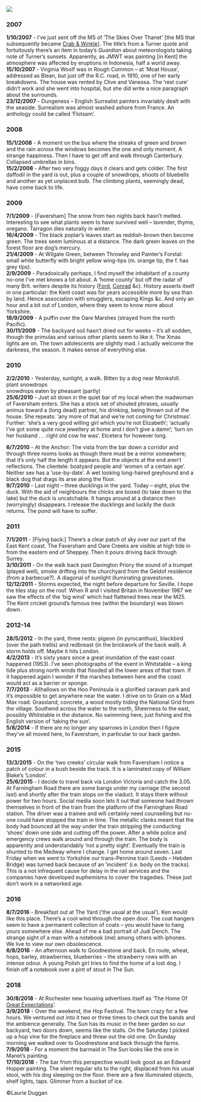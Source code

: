 <a href="https://dev.visual-essays.app"><img src="https://dev-visual-essays.netlify.app/images/ve-button.png"></a>
<param ve-config title="Journal Extracts 2007-2018" author="Laurie Duggan" layout="vtl" banner="images/Faversham across Ham Marshes 1.jpeg" attribution="Faversham across Ham Marshes © Astrid Stilma">

<param ve-entity eid="Q1752642" aliases="Thanet">
<param ve-entity eid="Q7370806" aliases="Rough Common">
<param ve-entity eid="Q26621065" aliases="Moat House">
<param ve-entity eid="Q2741069" aliases="Blean">
<param ve-entity eid="Q911577" aliases="Dungeness">
<param ve-entity eid="Q29303" aliases="Canterbury">
<param ve-entity eid="Q1000115" aliases="Faversham">
<param ve-entity eid="Q26321951" aliases="Wilgate Green">
<param ve-entity eid="Q2621037" aliases="Throwley">
<param ve-entity eid="Q7125067" aliases="Painters Forstal">
<param ve-entity eid="Q7074367" aliases="Oare Marshes">
<param ve-entity eid="Q26587075" aliases="Monkshill">
<param ve-entity eid="Q26627972" aliases="The Anchor">
<param ve-entity eid="Q1500299" aliases="Sheppey">
<param ve-entity eid="Q5241797" aliases="Davington Priory">
<param ve-entity eid="Q19872" aliases="M25">
<param ve-entity eid="Q964785" aliases="Whitstable">
<param ve-entity eid="Q2927534" aliases="Allhallows">
<param ve-entity eid="Q1321596" aliases="Hoo Peninsula">
<param ve-entity eid="Q55590041" aliases="Grain">
<param ve-entity eid="Q1003196" aliases="Sheerness">
<param ve-entity eid="Q797782" aliases="Medway">
<param ve-entity eid="Q1434222" aliases="river Medway">
<param ve-entity eid="Q2195317" aliases="Goodnestone">
<param ve-entity eid="Q507517" aliases="Rochester">

### 2007
**1/10/2007**  -   I’ve just sent off the MS of ‘The Skies Over Thanet’ [the MS that subsequently became [Crab & Winkle](/21c/21c-crab-and-winkle)]. The title’s from a Turner quote and fortuitously there’s an item in today’s _Guardian_ about meteorologists taking note of Turner’s sunsets. Apparently, as JMWT was painting [in Kent] the atmosphere was affected by eruptions in Indonesia, half a world away.   
**15/10/2007**  -   Virginia Woolf was in Rough Common – at ‘Moat House’, addressed as Blean, but just off the R.C. road, in 1910, one of her early breakdowns. The house was rented by Clive and Vanessa. The ‘rest cure’ didn’t work and she went into hospital, but she did write a nice paragraph about the surrounds.   
**23/12/2007**  -   Dungeness – English Surrealist painters invariably dealt with the seaside. Surrealism was almost washed ashore from France. An anthology could be called ‘Flotsam’.
<param ve-map primary center="Q1752642" zoom="10">
<param ve-image url="https://upload.wikimedia.org/wikipedia/commons/c/cb/Joseph_Mallord_William_Turner_%281775-1851%29_-_Margate_-_T03876_-_Tate.jpg" label="J. M. W. Turner, Public domain, via Wikimedia Commons">

### 2008
**15/1/2008** -   A moment on the bus where the streaks of green and brown and the rain across the windows becomes the one and only moment. A strange happiness. Then I have to get off and walk through Canterbury. Collapsed umbrellas in bins.   
**15/2/2008**  -  After two very foggy days it clears and gets colder. The first daffodil in the yard is out, plus a couple of snowdrops, shoots of bluebells and another as yet unplaced bulb. The climbing plants, seemingly dead, have come back to life.
<param ve-map primary center="Q29303" zoom="10">
<param ve-image url="https://upload.wikimedia.org/wikipedia/commons/8/82/Canterbury_bus_interchange_-_geograph.org.uk_-_2910956.jpg" label="Oast House Archive / Canterbury bus interchange">

### 2009
**7/1/2009** - [Faversham] The snow from two nights back hasn’t melted. Interesting to see what plants seem to have survived well – lavender, thyme, oregano. Tarragon dies naturally in winter.   
**16/4/2009** - The black poplar’s leaves start as reddish-brown then become green. The trees seem luminous at a distance. The dark green leaves on the forest floor are dog’s mercury.    
**21/4/2009** - At Wilgate Green, between Throwley and Painter’s Forstal: small white butterfly with bright yellow wing-tips (m. orange tip, the f. has grey tips).   
**2/9/2009** - Paradoxically perhaps, I find myself the inhabitant of a county no-one I’ve met knows a lot about. A ‘home county’ but off the radar of many Brit. writers despite its history ([Ford](/20c/20c-fordmadoxford-biography), [Conrad](/19c/19c-conrad-biography) &c). History asserts itself in one particular: the Kent coast was for years accessible more by sea than by land. Hence association with smugglers, escaping Kings &c. And only an hour and a bit out of London, where they seem to know more about Yorkshire.   
**18/9/2009** -  A puffin over the Oare Marshes (strayed from the north Pacific).   
**30/11/2009** - The backyard soil hasn’t dried out for weeks – it’s all sodden, though the primulas and various other plants seem to like it. The Xmas lights are on. The town adolescents are slightly mad. I actually welcome the darkness, the season. It makes sense of everything else.   
<param ve-map primary center="Q7074367" zoom="10">
<param ve-image url="21c/images/Oare Marshes.jpeg" label="Oare Marshes © Astrid Stilma">

### 2010
**2/2/2010** - Yesterday, sunlight, a walk. Bitten by a dog near Monkshill.   
plant snowdrops   
snowdrops eaten by pheasant (partly)   
**25/6/2010** - Just sit down in the quiet bar of my local when the madwoman of Faversham enters. She has a stock set of shouted phrases, usually animus toward a (long dead) partner, his drinking, being thrown out of the house. She repeats: ‘any more of that and we’re not coming for Christmas’. Further: ‘she’s a very good willing girl which you’re not Elizabeth’; ‘actually I’ve got some quite nice jewellery at home and I don’t give a damn’; ‘turn on her husband . . .right old cow he was’. Etcetera for however long.
<param ve-map primary center="Q1000115" zoom="10">
<param ve-image url="https://upload.wikimedia.org/wikipedia/commons/0/0f/Footpath_on_Monkshill_Road_-_geograph.org.uk_-_1559327.jpg" label="David Anstiss / Footpath on Monkshill Road">

**6/7/2010** - At the Anchor: The vista from the bar down a corridor and through three rooms looks as though there must be a mirror somewhere; that it’s only half the length it appears. But the objects at the end aren’t reflections. The clientele: boatyard people and ‘women of a certain age’. Neither sex has a ‘use-by-date’. A wet looking long-haired greyhound and a black dog that drags its arse along the floor.    
**9/7/2010** -  Last night – three ducklings in the yard. Today – eight, plus the duck. With the aid of neighbours the chicks are boxed (to take down to the lake) but the duck is uncatchable. It hangs around at a distance then (worryingly) disappears. I release the ducklings and luckily the duck returns. The pond will have to suffer.   
<param ve-map primary center="Q26627972" zoom="10">
<param ve-image url="https://upload.wikimedia.org/wikipedia/commons/0/00/The_Anchor_Public_House%2C_Faversham_-_geograph.org.uk_-_1728967.jpg" label="David Anstiss / The Anchor Public House, Faversham">

### 2011
**7/1/2011** - [Flying back:] There’s a clear patch of sky over our part of the East Kent coast. The Faversham and Oare Creeks are visible at high tide in from the eastern end of Sheppey. Then it pours driving back through Surrey.   
**3/10/2011** - On the walk back past Davington Priory the sound of a trumpet (played well), smoke drifting into the churchyard from the Geldof residence (from a barbecue?). A diagonal of sunlight illuminating gravestones.   
**12/12/2011** - Storms expected, the night before departure for Seville. I hope the tiles stay on the roof. When R and I visited Britain in November 1987 we saw the effects of the ‘big wind’ which had flattened trees near the M25. The Kent cricket ground’s famous tree (within the boundary) was blown down.   
<param ve-map primary center="Q5241797" zoom="10">
<param ve-image url="https://upload.wikimedia.org/wikipedia/commons/6/62/The_church_of_St.Mary_Magdalen%2C_Davington_-_geograph.org.uk_-_1276737.jpg" label="pam fray, CC BY-SA 2.0, via Wikimedia Commons">

### 2012-14
**28/5/2012** - In the yard, three nests: pigeon (in pyrocanthus), blackbird (over the path trellis) and redbreast (in the brickwork of the back wall). A storm holds off. Maybe it hits London.    
**4/2/2013** - It’s sixty years since a great inundation of the east coast happened (1953). I’ve seen photographs of the event in Whitstable – a king tide plus strong north winds that flooded all the lower areas of that town. If it happened again I wonder if the marshes between here and the coast would act as a barrier or sponge.   
**7/7/2013** - Allhallows on the Hoo Peninsula is a glorified caravan park and it’s impossible to get anywhere near the water. I drive on to Grain on a Mad Max road. Grassland, concrete, a wood mostly hiding the National Grid from the village. Southend across the water to the north, Sheerness to the east, possibly Whitstable in the distance. No swimming here, just fishing and the English version of ‘taking the sun’.   
**5/8/2014** - If there are no longer any sparrows in London then I figure they’ve all moved here, to Faversham, in particular to our back garden.
<param ve-map primary center="Q1321596" zoom="10">
<param ve-image url="https://upload.wikimedia.org/wikipedia/commons/3/30/Country_road_on_the_Hoo_Peninsula_-_geograph.org.uk_-_44200.jpg" label="Hywel Williams / Country road on the Hoo Peninsula">

### 2015
**13/3/2015** - On the ‘two creeks’ circular walk from Faversham I notice a patch of colour in a bush beside the track. It is a laminated copy of William Blake’s ‘London’.   
**25/6/2015** - I decide to travel back via London Victoria and catch the 3.05. At Farningham Road there are some bangs under my carriage (the second last) and shortly after the train stops on the viaduct. It stays there without power for two hours. Social media soon lets it out that someone had thrown themselves in front of the train from the platform of the Farningham Road station. The driver was a trainee and will certainly need counselling but no-one could have stopped the train in time. The metallic clanks meant that the body had bounced all the way under the train stripping the conducting ‘shoes’ down one side and cutting off the power. After a while police and emergency crews walk around and through the train. The body is apparently and understandably ‘not a pretty sight’. Eventually the train is shunted to the Medway where I change. I get home around seven. Last Friday when we went to Yorkshire our trans-Pennine train (Leeds – Hebden Bridge) was turned back because of an ‘incident’ (i.e. body on the tracks). This is a not infrequent cause for delay in the rail services and the companies have developed euphemisms to cover the tragedies. These just don’t work in a networked age.
<param ve-map primary center="Q1000115" zoom="10">
<param ve-image url="https://upload.wikimedia.org/wikipedia/commons/d/de/Faversham_Station_%2816485929108%29.jpg" label="Joshua Brown from Ashford, Kent, United Kingdom, CC BY-SA 2.0, via Wikimedia Commons">

### 2016
**8/7/2016** - Breakfast out at The Yard (‘the usual at the usual’). Ken would like this place. There’s a cool wind through the open door. The coat hangers seem to have a permanent collection of coats – you would have to hang yours somewhere else. Ahead of me a bad portrait of Judi Dench. The strange sight of a man with a notebook (me) among others with iphones. We live to view our own obsolescence.   
**6/8/2016** - An afternoon walk to Goodnestone and back. En route, wheat, hops, barley, strawberries, blueberries – the strawberry rows with an intense odour. A young Polish girl tries to find the home of a lost dog. I finish off a notebook over a pint of stout in The Sun.    
<param ve-map primary center="Q2195317" zoom="10">
<param ve-image url="https://upload.wikimedia.org/wikipedia/commons/7/7a/Footpath_to_Goodnestone_-_geograph.org.uk_-_1500091.jpg" label="pam fray / Footpath to Goodnestone">

### 2018
**30/8/2018** - At Rochester new housing advertises itself as ‘The Home Of [Great Expectations](/dickens/great-expectations-curated-walk)’.   
**3/9/2018** - Over the weekend, the Hop Festival. The town crazy for a few hours. We ventured out into it two or three times to check out the bands and the ambience generally. The Sun has its music in the beer garden so our backyard, two doors down, seems like the stalls. On the Saturday I picked up a hop vine for the fireplace and threw out the old one. On Sunday morning we walked over to Goodnestone and back through the farms.   
**7/9/2018** - For a moment the barmaid in The Sun looks like the one in Manet’s painting.   
**17/10/2018** - The bar from this perspective would look good as an Edward Hopper painting. The silent regular sits to the right, displaced from his usual stool, with his dog sleeping on the floor. there are a few illuminated objects, shelf lights, taps. Glimmer from a bucket of ice.    
<param ve-map primary center="Q507517" zoom="10">
<param ve-image url="https://upload.wikimedia.org/wikipedia/commons/0/0d/Edouard_Manet%2C_A_Bar_at_the_Folies-Berg%C3%A8re.jpg" label="Édouard Manet, Public domain, via Wikimedia Commons">

©Laurie Duggan

